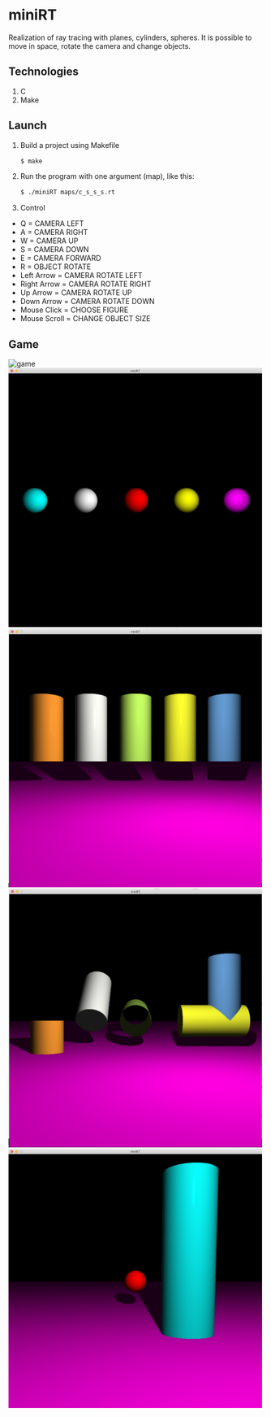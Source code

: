 # miniRT

Realization of ray tracing with planes, cylinders, spheres.
It is possible to move in space, rotate the camera and change objects.

## Technologies

1. C
2. Make

## Launch

1. Build a project using Makefile

   ```sh
   $ make
   ```

2. Run the program with one argument (map), like this:

   ```sh
   $ ./miniRT maps/c_s_s_s.rt
   ```
   
3. Control
  - Q             = CAMERA LEFT
  - A             = CAMERA RIGHT
  - W             = CAMERA UP
  - S             = CAMERA DOWN
  - E             = CAMERA FORWARD
  - R             = OBJECT ROTATE
  - Left Arrow    = CAMERA ROTATE LEFT
  - Right Arrow   = CAMERA ROTATE RIGHT
  - Up Arrow      = CAMERA ROTATE UP
  - Down Arrow    = CAMERA ROTATE DOWN
  - Mouse Click   = CHOOSE FIGURE
  - Mouse Scroll  = CHANGE OBJECT SIZE

## Game

  <img src="./imgs/miniRT_video.gif" width="500" alt="game">
  <img src="./imgs/spheres.png" width="500" alt="game">
  <img src="./imgs/cylinders.png" width="500" alt="game">
  <img src="./imgs/cylinders2.png" width="500" alt="game">
  <img src="./imgs/some_map.png" width="500" alt="game">
